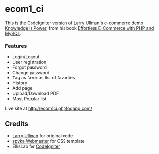 # ecom1_ci

This is the CodeIgniter version of Larry Ullman's e-commerce demo [Knowledge is Power](http://ecom1.dmcinsights.com),
from his book [Effortless E-Commerce with PHP and MySQL](http://www.larryullman.com/books/effortless-e-commerce-with-php-and-mysql).

### Features

- Login/Logout
- User registration
- Forgot password
- Change password
- Tag as favorite, list of favorites
- History
- Add page 
- Upload/Download PDF
- Most Popular list

Live site at <http://ecom1ci.phpfogapp.com/>

## Credits

- [Larry Ullman](http://www.larryullman.com) for original code
- [spyka Webmaster](http://www.spyka.net) for CSS template
- EllisLab for [CodeIgniter](https://github.com/EllisLab/CodeIgniter)